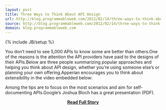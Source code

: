 ```yaml
---
layout: post
title: Three Ways to Think About API Design
url: http://blog.programmableweb.com/2012/02/14/three-ways-to-think-about-api-design/
source: http://blog.programmableweb.com/2012/02/14/three-ways-to-think-about-api-design/
domain: blog.programmableweb.com
---
```

{% include JB/setup %}<p>You don’t need to see 5,000 APIs to know some are better than others.One of the reasons is the attention the API providers have paid to the designs of their APIs.Below are three people summarizing popular approaches and helping you think about API design, whether you’re using someone else’s or planning your own offering.Apperian encourages you to think about extensibility in the video embedded below:


Among the tips are to focus on the most scenarios and aim for self-documenting APIs.Google’s Joshua Bloch has a great presentation (PDF).</p>
<center><p><a href="http://blog.programmableweb.com/2012/02/14/three-ways-to-think-about-api-design/" style='padding:25px; font-sze:18px; font-weight: bold;'>Read Full Story</a></p></center>
